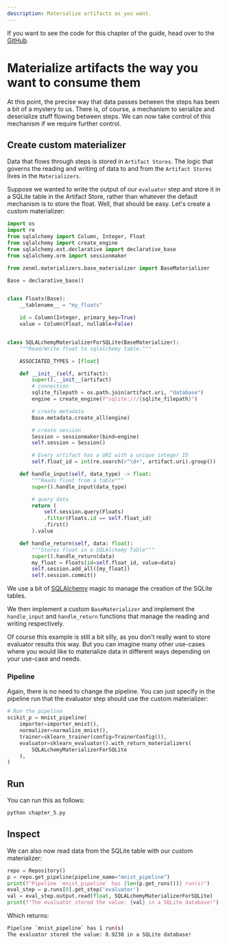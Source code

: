 ```yaml
---
description: Materialize artifacts as you want.
---
```


If you want to see the code for this chapter of the guide, head over to the 
[GitHub](https://github.com/zenml-io/zenml/blob/main/examples/functional_api/chapter_5.py).

# Materialize artifacts the way you want to consume them

At this point, the precise way that data passes between the steps has been a bit of a mystery to us. There is, of 
course, a mechanism to serialize and deserialize stuff flowing between steps. We can now take control of this mechanism 
if we require further control.

## Create custom materializer

Data that flows through steps is stored in `Artifact Stores`. The logic that governs the reading and writing of data 
to and from the `Artifact Stores` lives in the `Materializers`.

Suppose we wanted to write the output of our `evaluator` step and store it in a SQLite table in the Artifact Store, 
rather than whatever the default mechanism is to store the float. Well, that should be easy. Let's create a 
custom materializer:

```python
import os
import re
from sqlalchemy import Column, Integer, Float
from sqlalchemy import create_engine
from sqlalchemy.ext.declarative import declarative_base
from sqlalchemy.orm import sessionmaker

from zenml.materializers.base_materializer import BaseMaterializer

Base = declarative_base()


class Floats(Base):
    __tablename__ = "my_floats"

    id = Column(Integer, primary_key=True)
    value = Column(Float, nullable=False)


class SQLALchemyMaterializerForSQLite(BaseMaterializer):
    """Read/Write float to sqlalchemy table."""

    ASSOCIATED_TYPES = [float]

    def __init__(self, artifact):
        super().__init__(artifact)
        # connection
        sqlite_filepath = os.path.join(artifact.uri, "database")
        engine = create_engine(f"sqlite:///{sqlite_filepath}")

        # create metadata
        Base.metadata.create_all(engine)

        # create session
        Session = sessionmaker(bind=engine)
        self.session = Session()

        # Every artifact has a URI with a unique integer ID
        self.float_id = int(re.search(r"\d+", artifact.uri).group())

    def handle_input(self, data_type) -> float:
        """Reads float from a table"""
        super().handle_input(data_type)

        # query data
        return (
            self.session.query(Floats)
            .filter(Floats.id == self.float_id)
            .first()
        ).value

    def handle_return(self, data: float):
        """Stores float in a SQLAlchemy Table"""
        super().handle_return(data)
        my_float = Floats(id=self.float_id, value=data)
        self.session.add_all([my_float])
        self.session.commit()
```

We use a bit of [SQLAlchemy](https://www.sqlalchemy.org/) magic to manage the creation of the SQLite tables.

We then implement a custom `BaseMaterializer` and implement the `handle_input` and `handle_return` functions that 
manage the reading and writing respectively.

Of course this example is still a bit silly, as you don't really want to store evaluator results this way. But you 
can imagine many other use-cases where you would like to materialize data in different ways depending on your 
use-case and needs.

### Pipeline

Again, there is no need to change the pipeline. You can just specify in the pipeline run that the evaluator step 
should use the custom materializer:

```python
# Run the pipeline
scikit_p = mnist_pipeline(
    importer=importer_mnist(),
    normalizer=normalize_mnist(),
    trainer=sklearn_trainer(config=TrainerConfig()),
    evaluator=sklearn_evaluator().with_return_materializers(
        SQLALchemyMaterializerForSQLite
    ),
)
```

## Run

You can run this as follows:

```python
python chapter_5.py
```

## Inspect

We can also now read data from the SQLite table with our custom materializer:

```python
repo = Repository()
p = repo.get_pipeline(pipeline_name="mnist_pipeline")
print(f"Pipeline `mnist_pipeline` has {len(p.get_runs())} run(s)")
eval_step = p.runs[0].get_step('evaluator')
val = eval_step.output.read(float, SQLALchemyMaterializerForSQLite)
print(f"The evaluator stored the value: {val} in a SQLite database!")
```

Which returns:

```bash
Pipeline `mnist_pipeline` has 1 run(s)
The evaluator stored the value: 0.9238 in a SQLite database!
```
